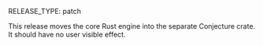 RELEASE_TYPE: patch

This release moves the core Rust engine into the separate Conjecture crate. It
should have no user visible effect.
